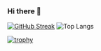 ### Hi there 👋

[![GitHub Streak](https://streak-stats.demolab.com/?user=DenverCoder1&theme=dark)](https://git.io/streak-stats)    ![Top Langs](https://github-readme-stats.vercel.app/api/top-langs/?username=anuraghazra&layout=compact)

[![trophy](https://github-profile-trophy.vercel.app/?username=ryo-ma)](https://github.com/ryo-ma/github-profile-trophy)
